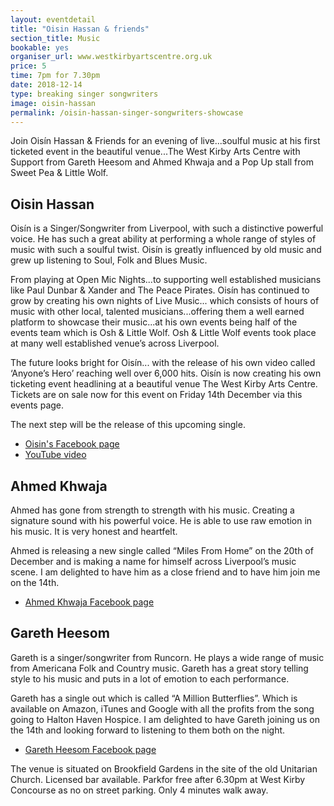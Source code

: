 ```yaml
---
layout: eventdetail
title: "Oisin Hassan & friends"
section_title: Music
bookable: yes
organiser_url: www.westkirbyartscentre.org.uk
price: 5
time: 7pm for 7.30pm
date: 2018-12-14
type: breaking singer songwriters
image: oisin-hassan
permalink: /oisin-hassan-singer-songwriters-showcase
---
```


Join Oisín Hassan & Friends for an evening of live...soulful music at his first ticketed event in the beautiful venue...The West Kirby Arts Centre with Support from Gareth Heesom and Ahmed Khwaja and a Pop Up stall from Sweet Pea & Little Wolf.

## Oisin Hassan

Oisín is a Singer/Songwriter from Liverpool, with such a distinctive powerful voice. He has such a great ability at performing a whole range of styles of music with such a soulful twist. Oisín is greatly influenced by old music and grew up listening to Soul, Folk and Blues Music.

From playing at Open Mic Nights...to supporting well established musicians like Paul Dunbar & Xander and The Peace Pirates. Oisín has continued to grow by creating his own nights of Live Music... which consists of hours of music with other local, talented musicians...offering them a well earned platform to showcase their music...at his own events being half of the events team which is Osh & Little Wolf.
Osh & Little Wolf events took place at many well established venue’s across Liverpool.

The future looks bright for Oisín... with the release of his own video called ‘Anyone’s Hero’ reaching well over 6,000 hits. Oisín is now creating his own ticketing event headlining at a beautiful venue The West Kirby Arts Centre.
Tickets are on sale now for this event on Friday 14th December via this events page.

The next step will be the release of this upcoming single.

- [Oisin's Facebook page](https://www.facebook.com/oisinhassanmusic/)
- [YouTube video](https://youtu.be/9JUnSc33S00)

## Ahmed Khwaja

Ahmed has gone from strength to strength with his music. Creating a signature sound with his powerful voice.  He is able to use raw emotion
in his music. It is very honest and heartfelt.  

Ahmed is releasing a new single called “Miles From Home” on the 20th of December and is making a name for himself across Liverpool’s music scene. I am delighted to have him as a close friend and to have him join me on the 14th.

- [Ahmed Khwaja Facebook page](https://www.facebook.com/AyyalMusicOfficial/)

## Gareth Heesom

Gareth is a singer/songwriter from Runcorn. He plays a wide range of music from Americana Folk and Country music.  Gareth has a great story telling style to his music and puts in a lot of emotion to each performance.

Gareth has a single out which is called “A Million Butterflies”.  Which is available on Amazon, iTunes and Google with all the profits from the song going to Halton Haven Hospice.
I am delighted to have Gareth joining us on the 14th and looking forward to listening to them both on the night.

- [Gareth Heesom Facebook page](https://m.facebook.com/heesommusic/)

The venue is situated on Brookfield Gardens in the site of the old Unitarian Church. Licensed bar available. Parkfor free after 6.30pm at West Kirby Concourse as no on street parking. Only 4 minutes walk away.
